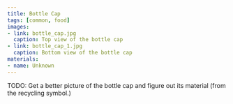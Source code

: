```yaml
---
title: Bottle Cap
tags: [common, food]
images:
- link: bottle_cap.jpg
  caption: Top view of the bottle cap
- link: bottle_cap_1.jpg
  caption: Bottom view of the bottle cap
materials:
- name: Unknown
---
```


TODO: Get a better picture of the bottle cap and figure out its material (from the recycling symbol.)
